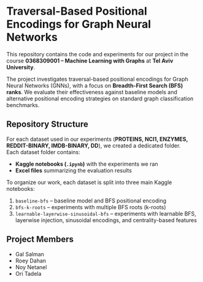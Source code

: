 # Traversal-Based Positional Encodings for Graph Neural Networks

This repository contains the code and experiments for our project in the course **0368309001 – Machine Learning with Graphs** at **Tel Aviv University**.  

The project investigates traversal-based positional encodings for Graph Neural Networks (GNNs), with a focus on **Breadth-First Search (BFS) ranks**. We evaluate their effectiveness against baseline models and alternative positional encoding strategies on standard graph classification benchmarks.

## Repository Structure

For each dataset used in our experiments (**PROTEINS, NCI1, ENZYMES, REDDIT-BINARY, IMDB-BINARY, DD**), we created a dedicated folder.  
Each dataset folder contains:  
- **Kaggle notebooks (`.ipynb`)** with the experiments we ran  
- **Excel files** summarizing the evaluation results  

To organize our work, each dataset is split into three main Kaggle notebooks:  
1. `baseline-bfs` – baseline model and BFS positional encoding  
2. `bfs-k-roots` – experiments with multiple BFS roots (k-roots)  
3. `learnable-layerwise-sinusoidal-bfs` – experiments with learnable BFS, layerwise injection, sinusoidal encodings, and centrality-based features


## Project Members

- Gal Salman  
- Roey Dahan  
- Noy Netanel  
- Ori Tadela  

